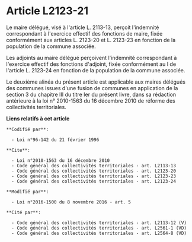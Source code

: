 # Article L2123-21

Le maire délégué, visé à l'article L. 2113-13, perçoit l'indemnité correspondant à l'exercice effectif des fonctions de
maire, fixée conformément aux articles L. 2123-20 et L. 2123-23 en fonction de la population de la commune associée. 

Les adjoints au maire délégué perçoivent l'indemnité correspondant à l'exercice effectif des fonctions d'adjoint, fixée
conformément au I de l'article L. 2123-24 en fonction de la population de la commune associée. 

Le deuxième alinéa du présent article est applicable aux maires délégués des communes issues d'une fusion de communes en
application de la section 3 du chapitre III du titre Ier du présent livre, dans sa rédaction antérieure à la loi n° 2010-1563
du 16 décembre 2010 de réforme des collectivités territoriales.

**Liens relatifs à cet article**

	**Codifié par**:

	  - Loi n°96-142 du 21 février 1996

	**Cite**:

	  - Loi n°2010-1563 du 16 décembre 2010
	  - Code général des collectivités territoriales - art. L2113-13
	  - Code général des collectivités territoriales - art. L2123-20
	  - Code général des collectivités territoriales - art. L2123-23
	  - Code général des collectivités territoriales - art. L2123-24

	**Modifié par**:

	  - Loi n°2016-1500 du 8 novembre 2016 - art. 5

	**Cité par**:

	  - Code général des collectivités territoriales - art. L2113-12 (V)
	  - Code général des collectivités territoriales - art. L2561-1 (VD)
	  - Code général des collectivités territoriales - art. L2564-8 (VD)
